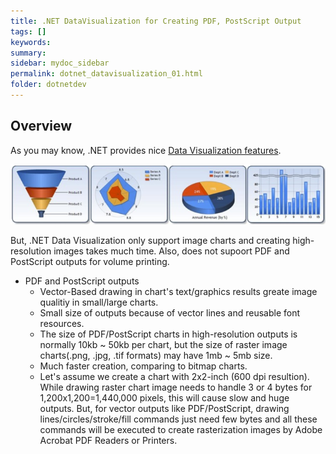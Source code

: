 ```yaml
---
title: .NET DataVisualization for Creating PDF, PostScript Output 
tags: []
keywords:
summary: 
sidebar: mydoc_sidebar
permalink: dotnet_datavisualization_01.html
folder: dotnetdev
---
```


## Overview

As you may know, .NET provides nice [Data Visualization features](https://github.com/dotnet/winforms-datavisualization/tree/main).

![Chart Sample Images](chart_samples.png)

But, .NET Data Visualization only support image charts and creating high-resolution images takes much time. Also, does not supoort PDF and PostScript outputs for volume printing.

- PDF and PostScript outputs
    - Vector-Based drawing in chart's text/graphics results greate image qualitiy in small/large charts.
    - Small size of outputs because of vector lines and reusable font resources.
    - The size of PDF/PostScript charts in high-resolution outputs is normally 10kb ~ 50kb per chart, but the size of raster image charts(.png, .jpg, .tif formats) may have 1mb ~ 5mb size.
    - Much faster creation, comparing to bitmap charts.
    - Let's assume we create a chart with 2x2-inch (600 dpi resultion). While drawing raster chart image needs to handle 3 or 4 bytes for 1,200x1,200=1,440,000 pixels, this will cause slow and huge outputs. But, for vector outputs like PDF/PostScript, drawing lines/circles/stroke/fill commands just need few bytes and all these commands will be executed to create rasterization images by Adobe Acrobat PDF Readers or Printers.






